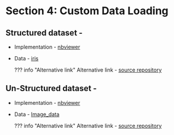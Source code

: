 # Section 4: Custom Data Loading

## Structured dataset -

* Implementation - [nbviewer](http://nbviewer.org/github/c17hawke/Pytorch-basics/blob/main/codebase/05.01_Custom%20data%20loading%20for%20structured.ipynb?flush_cache=true)

* Data - [iris](https://github.com/c17hawke/Pytorch-basics/blob/main/codebase/Data/iris.csv)

    ??? info "Alternative link"
        Alternative link - [source repository](https://github.com/c17hawke/Pytorch-basics/blob/main/codebase/05.01_Custom%20data%20loading%20for%20structured.ipynb)

## Un-Structured dataset -

* Implementation - [nbviewer](http://nbviewer.org/github/c17hawke/Pytorch-basics/blob/main/codebase/05.01_Custom%20data%20loading%20for%20structured.ipynb?flush_cache=true)

* Data - [Image_data](https://github.com/c17hawke/Pytorch-basics/blob/main/codebase/Data/img_data)

    ??? info "Alternative link"
        Alternative link - [source repository](https://github.com/c17hawke/Pytorch-basics/blob/main/codebase/05.02_Custom%20data%20loading%20for%20Ustructured.ipynb)